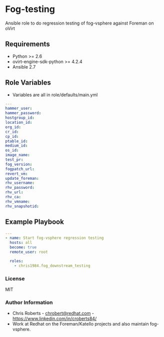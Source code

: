 # Fog-testing

Ansible role to do regression testing of fog-vsphere against Foreman on oVirt

## Requirements

* Python >= 2.6
* ovirt-engine-sdk-python >= 4.2.4
* Ansible 2.7

## Role Variables

* Variables are all in role/defaults/main.yml

```yaml
---
hammer_user:
hammer_password:
hostgroup_id:
location_id:
org_id:
cr_id:
cp_id:
ptable_id:
medium_id:
os_id:
image_name:
test_pr:
fog_version:
fogpatch_url:
revert_vm:
update_foreman:
rhv_username:
rhv_password:
rhv_url:
rhv_ca:
rhv_vmname:
rhv_snapshotid:
```

## Example Playbook

```yaml
---
- name: Start fog-vsphere regression testing
  hosts: all
  become: true
  remote_user: root

  roles:
    - chris1984.fog_downstream_testing
```

### License

MIT

### Author Information

* Chris Roberts - chrobert@redhat.com  - https://www.linkedin.com/in/croberts84/
* Work at Redhat on the Foreman/Katello projects and also maintain fog-vsphere.